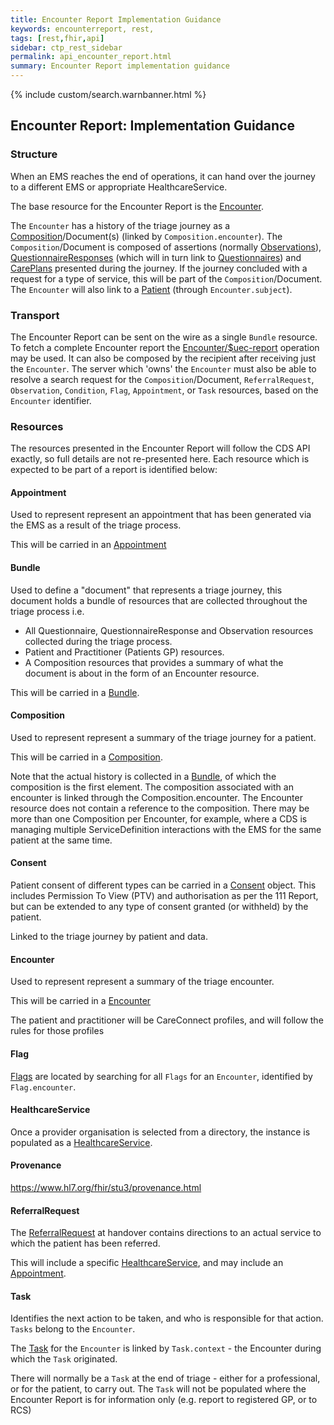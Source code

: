 ```yaml
---
title: Encounter Report Implementation Guidance
keywords: encounterreport, rest,
tags: [rest,fhir,api]
sidebar: ctp_rest_sidebar
permalink: api_encounter_report.html
summary: Encounter Report implementation guidance 
---
```


{% include custom/search.warnbanner.html %}


## Encounter Report: Implementation Guidance ##
### Structure ###
When an EMS reaches the end of operations, it can hand over the journey to a different EMS or appropriate HealthcareService.

[Appointment]: #Appointment
[Bundle]: #Bundle
[CarePlan]: api_care_plan.html
[Composition]: api_composition.html
[Consent]: api_consent.html
[Encounter]: api_encounter_na.html
[Flag]: #Flag
[HealthcareService]: api_healthcare_service.html
[Observation]: api_observation.html
[Patient]: api_patient.html
[QuestionnaireResponse]: api_questionnaire_response.html
[Questionnaire]: api_questionnaire.html
[ReferralRequest]: api_referral_request.html
[Task]: #Task

The base resource for the Encounter Report is the [Encounter][].

The `Encounter` has a history of the triage journey as a [Composition][]/Document(s) (linked by `Composition.encounter`). The `Composition`/Document is composed of assertions (normally [Observations][Observation]), [QuestionnaireResponses][QuestionnaireResponse] (which will in turn link to [Questionnaires][Questionnaire]) and [CarePlans][CarePlan] presented during the journey. If the journey concluded with a request for a type of service, this will be part of the `Composition`/Document. The `Encounter` will also link to a [Patient][] (through `Encounter.subject`).

### Transport ###
The Encounter Report can be sent on the wire as a single `Bundle` resource. To fetch a complete Encounter report the [Encounter/$uec-report](api_post_uec_report) operation may be used. It can also be composed by the recipient after receiving just the `Encounter`. The server which 'owns' the `Encounter` must also be able to resolve a search request for the `Composition`/Document, `ReferralRequest`, `Observation`, `Condition`, `Flag`, `Appointment`, or `Task` resources, based on the `Encounter` identifier.

### Resources ###

The resources presented in the Encounter Report will follow the CDS API exactly, so full details are not re-presented here. Each resource which is expected to be part of a report is identified below:

#### Appointment ####

Used to represent represent an appointment that has been generated via the EMS as a result of the triage process.

This will be carried in an [Appointment](https://www.hl7.org/fhir/STU3/appointment.html)

#### Bundle ####
Used to define a "document" that represents a triage journey, this document holds a bundle of resources that are collected throughout the triage process i.e.

-   All Questionnaire, QuestionnaireResponse and Observation resources collected during the triage process.
-   Patient and Practitioner (Patients GP) resources.
-   A Composition resources that provides a summary of what the document is about in the form of an Encounter resource.

This will be carried in a [Bundle](http://hl7.org/fhir/STU3/bundle.html).

#### Composition ####
Used to represent represent a summary of the triage journey for a patient.

This will be carried in a [Composition](http://hl7.org/fhir/STU3/Composition.html).

Note that the actual history is collected in a [Bundle][], of which the composition is the first element. The composition associated with an encounter is linked through the Composition.encounter. The Encounter resource does not contain a reference to the composition. There may be more than one Composition per Encounter, for example, where a CDS is managing multiple ServiceDefinition interactions with the EMS for the same patient at the same time.

#### Consent ####
Patient consent of different types can be carried in a [Consent][] object. This includes Permission To View (PTV) and authorisation as per the 111 Report, but can be extended to any type of consent granted (or withheld) by the patient.

Linked to the triage journey by patient and data.

#### Encounter ####
Used to represent represent a summary of the triage encounter.

This will be carried in a [Encounter](http://hl7.org/fhir/STU3/Encounter.html)

The patient and practitioner will be CareConnect profiles, and will follow the rules for those profiles

#### Flag ####

[Flags](https://www.hl7.org/fhir/stu3/flag.html) are located by searching for all `Flags` for an `Encounter`, identified by `Flag.encounter`.

#### HealthcareService ####

Once a provider organisation is selected from a directory, the instance is populated as a [HealthcareService](http://hl7.org/fhir/STU3/healthcareservice.html).

#### Provenance ####

https://www.hl7.org/fhir/stu3/provenance.html

#### ReferralRequest ####
The [ReferralRequest](https://www.hl7.org/fhir/stu3/referralrequest.html) at handover contains directions to an actual service to which the patient has been referred.

This will include a specific [HealthcareService][], and may include an [Appointment][].

#### Task ####

Identifies the next action to be taken, and who is responsible for that action. `Tasks` belong to the `Encounter`.

The [Task](https://www.hl7.org/fhir/stu3/task.html) for the `Encounter` is linked by `Task.context` - the Encounter during which the `Task` originated.

There will normally be a `Task` at the end of triage - either for a professional, or for the patient, to carry out. The `Task` will not be populated where the Encounter Report is for information only (e.g. report to registered GP, or to RCS)
